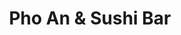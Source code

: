 ---
layout: place
title: "Pho An & Sushi Bar"
permalink: /texas/conroe/pho-an-sushi-bar.html
stateAbbr: TX
stateName: Texas
cityName: Conroe
place_id: ChIJgTj1yxQ3R4YRaPFrNrHPRAo
photos:
  - name: >-
      places/ChIJgTj1yxQ3R4YRaPFrNrHPRAo/photos/AeeoHcJo-7g9XFWuHf1ld_wBqEJXdpmNzP3paOVOG-suW29DrLgUHZLgAUvbs4nZP7Ohz0gp9xbo3spnkk7GHVMDxpegDJwcsWoWES3sWKFXHFfxA-MM3dnc07ag1LRmy7qfYyViOh17_4nMMlbz3-0KZNeXijv7Pb9HXo7PNDmmqspwA8h67RsZWfyWI4YHZBxDxq7pGEgfvdpwmAyfO-sOcH9D3E7ii45g4dAtUreTi_KY-pf7Ezr18ihoCbsAe__pW5EeSX9dtL_uOlnN7HST9P_8gKSe2p5KprfAQGcIgTdzjRP_NF_adSO-UmdN7bM7r-6qsObvRAiqJl-OunadTMr0iQ7UxQCD0lJ3poBiuruAiKm5YFt2-mkhRUbFmsI5ojl2Gq8bmj01bB-1FZIINAXqLpTrfkqTlFeoW0jQ2pCIqA
    widthPx: 4032
    heightPx: 3024
    authorAttributions:
      - displayName: Adam Schmitt
        uri: https://maps.google.com/maps/contrib/104451565592892904232
        photoUri: >-
          https://lh3.googleusercontent.com/a-/ALV-UjV2ssqnBkE4gZeVim44YSPmkYkZ-zKNPrmgCD-vdXoZCUWbe7M=s100-p-k-no-mo
    flagContentUri: >-
      https://www.google.com/local/imagery/report/?cb_client=maps_api_places.places_api&image_key=!1e10!2sCIHM0ogKEICAgIDR_7WFeA&hl=en-US
    googleMapsUri: >-
      https://www.google.com/maps/place//data=!3m4!1e2!3m2!1sCIHM0ogKEICAgIDR_7WFeA!2e10!4m2!3m1!1s0x86473714cbf53881:0xa44cfb1366bf168
  - name: >-
      places/ChIJgTj1yxQ3R4YRaPFrNrHPRAo/photos/AeeoHcKUybFuoCfp5amsNrwgUbFI0agX3W3cCDPpvLLV-k3nvqepD0AghRuUrOJyfJBjFUa08r5blLrEJ_xjqbUkXBJGgqx1p92XayyOuOJ_g7QVbvOaa0U8OdjwLA-ZVitxKz4tohgdkhoJFfAWmfhsWakwetYGlmYmxZIKTfZDc6cbtWp97W0znm2k7yJNKJ1gXx02PcShbbEXL96pXITVFzmaX3G30rBdDm7QavY2PPWdpyfcHmzkwLIfa9lJbxYqtZmWGtuyAdZqXLjspTrTv1jDCUATimS9IBNbtDbKLJw-5w
    widthPx: 960
    heightPx: 540
    authorAttributions:
      - displayName: Pho An & Sushi Bar
        uri: https://maps.google.com/maps/contrib/102353942848044761039
        photoUri: >-
          https://lh3.googleusercontent.com/a-/ALV-UjUnANq5clBxJnxd3PqrmV1QKowb3FH3y65esgRd6-AFGugDRE2z=s100-p-k-no-mo
    flagContentUri: >-
      https://www.google.com/local/imagery/report/?cb_client=maps_api_places.places_api&image_key=!1e10!2sAF1QipPK2nZuXx9-1y2bn5Ii4TY1uq_awyKkU-VuLcMx&hl=en-US
    googleMapsUri: >-
      https://www.google.com/maps/place//data=!3m4!1e2!3m2!1sAF1QipPK2nZuXx9-1y2bn5Ii4TY1uq_awyKkU-VuLcMx!2e10!4m2!3m1!1s0x86473714cbf53881:0xa44cfb1366bf168
  - name: >-
      places/ChIJgTj1yxQ3R4YRaPFrNrHPRAo/photos/AeeoHcLyTUVzvbsfBxhCVKO9BW6LI6o1UyvA0mlTIdhTgTQ0CDsepa_IDYzPXwu_ndcb2KYsSo4PKR1crxnvs83utbloILKh2llD7VP6Fu7pL9zI60mk3NFbBa_7KJKY3M5ubx0j5pDYb4RoUFPtcNkcmTHQ8EDKloKNJD8RWjPGZ93nKNDFJQkrYvtHegx3DJkMdhE7QCJXpOanKgttZXFoI4LI-yn47ozGFO6KJPxavulZVp53bm4Bq_E8Y-xdk0cQjhNwUZJ7LyHn8VAxRCRA7LkahQ0dBWNOrh4snVW8gIn0JkGVVYbBJ9sEh2P-y3XpUDb9FGHspwgFoNQDBe5QWiP1j4IbN5u0AZb83KtJCCvHpIFu4Sq14fgqiBq5wriCxZamrefBthwBPnp93RCU1CduRub9AdpwDrI4DBfkgFstYh9sOohh9evIuS4Eg61U
    widthPx: 3000
    heightPx: 4000
    authorAttributions:
      - displayName: Kenny NetMonk (:::NetMonk:::)
        uri: https://maps.google.com/maps/contrib/110365333695005790895
        photoUri: >-
          https://lh3.googleusercontent.com/a-/ALV-UjUx2B-vMCHPWPEx8a3f3gi0c6_48AcmeUivN5jRECdE2bLhUztT-g=s100-p-k-no-mo
    flagContentUri: >-
      https://www.google.com/local/imagery/report/?cb_client=maps_api_places.places_api&image_key=!1e10!2sCIABIhADyc5UVQ6xD2fF9sYADC0I&hl=en-US
    googleMapsUri: >-
      https://www.google.com/maps/place//data=!3m4!1e2!3m2!1sCIABIhADyc5UVQ6xD2fF9sYADC0I!2e10!4m2!3m1!1s0x86473714cbf53881:0xa44cfb1366bf168
  - name: >-
      places/ChIJgTj1yxQ3R4YRaPFrNrHPRAo/photos/AeeoHcKGzGXDzC_MSSVsg2fw6EVL8spVDIIgww6NlrNPu-SFpanYzXCr42szXtsA24Z0IxRaq6oiEfgnARNzFdqW8wsGkHunk7dLtiyYuq-eUIG1QxQ8txOflbXJ3BvhzZIBI_t3o9_wEXx6qqCwHx6Y4eIJnjs9YcSjEypYwOlTf6I5JZlr-zCiXpmhlgAbYGdUHQ5BEQavg0Zx8PmzWS1yGf_Az1SOWIX8OyFDXtq036CXcB_rr0Oz_KkwxZB0zfbb34KvNZcMDdH3UTfg9FmugINAoYAnZ5ufEmWVVzawRhFI0MRqLINLdTDC7QQ0b3Q5NvD3_IDc53SLIJX27fTzAFb-ShL1muqDwBnpp1FT3FpKKrm-XD4FBFiaSlm10fydPurOn_oB9WivimIUhnnHkURT6P6jc_cb0wB8WQz5ZFS-JeXS
    widthPx: 3000
    heightPx: 4000
    authorAttributions:
      - displayName: Abigail Carpenter
        uri: https://maps.google.com/maps/contrib/110178966495161015664
        photoUri: >-
          https://lh3.googleusercontent.com/a-/ALV-UjWY0K5KiuQkNRVJ8FfgT7VHDpq9AtnKBubmJG5QjgAy6Efsb91c=s100-p-k-no-mo
    flagContentUri: >-
      https://www.google.com/local/imagery/report/?cb_client=maps_api_places.places_api&image_key=!1e10!2sCIHM0ogKEICAgMDA9ZfbiAE&hl=en-US
    googleMapsUri: >-
      https://www.google.com/maps/place//data=!3m4!1e2!3m2!1sCIHM0ogKEICAgMDA9ZfbiAE!2e10!4m2!3m1!1s0x86473714cbf53881:0xa44cfb1366bf168
  - name: >-
      places/ChIJgTj1yxQ3R4YRaPFrNrHPRAo/photos/AeeoHcJMkgI92gfdBf_r5IlbUhZaD7oGSTJjUHrMyI5tlOSmvMdQT5hkU2W1bL8Y_b0kbyaRysaGv7YuOs7o9nenUXuMdlf5AhVHr7vvQwKL5Ip0xU-NgZATFCxEbTAFbCgsEK_LS2v33Yf9Qe5RXiHyytVuYU21dAdhYfXu6a5D4vvAOZZQKjBPC1XJwvCZIKlaXUeMMMi8XxsveWrT52WIDaCa_VdQ2iDeLtBC3NmLrg0mevT376Hpsn786ScKW4VaHqkmgN71YQ8U3u3j4j_7NiDGRrm0m8xXxJaj-QazxlPIuYjpZVN7Khi8MbliGUnNsW2L9MAsWhfJmOrpXbwqe1dzjO9z175eCFsHNs8FWx-Ie5t0u4rR_U1LctUPxv9dDgDCXcWaY1Fn1OmOyODQoPlSyMtEJpc4EQSFAePEUhiMGuM
    widthPx: 4624
    heightPx: 2604
    authorAttributions:
      - displayName: Ed Reidt
        uri: https://maps.google.com/maps/contrib/109421334604088491488
        photoUri: >-
          https://lh3.googleusercontent.com/a-/ALV-UjWNd6pEv2H2quyuRJCniPdzlmQLs0i15UBhL3iFzGixmuJMs4BSIA=s100-p-k-no-mo
    flagContentUri: >-
      https://www.google.com/local/imagery/report/?cb_client=maps_api_places.places_api&image_key=!1e10!2sCIHM0ogKEICAgICO1MPqywE&hl=en-US
    googleMapsUri: >-
      https://www.google.com/maps/place//data=!3m4!1e2!3m2!1sCIHM0ogKEICAgICO1MPqywE!2e10!4m2!3m1!1s0x86473714cbf53881:0xa44cfb1366bf168
  - name: >-
      places/ChIJgTj1yxQ3R4YRaPFrNrHPRAo/photos/AeeoHcIP1x2u50P79vrijppCtNvQWKlja0ZoNpLsSm1aE_tLAP3rqakgnA9PgmDOwiaI8lXv2OAojSFsIJbrkXmgWWmhKO-YYCsGhqrL2CbE3_qvITPSHJZU_ztOv1xnNzaGuQyiY1AEMLeR4nkm4b5fwoJ1LaQf4eGgZZWMsPCpMWK5Qhbm35csg7WUrABOyeoudqPE6sYao4F8yaJtbQ1MOGfcFeGK5WPzO1ouCilAcX0G0nGZu4sCpnSuot-UcE1d8gg5CPatovcka20yDCKk2HTs_1jhxdY4f_3RRJkN2BjppGSP-yeHrTFmn8ncaYZ0Wqd2GD_PhVmHyYMbfxB95hJQmL5kXiQocofczKCy_85H43DlZJlX8cR4bT8fA4UT6mHZLEN7Ej7gWATCcqkrC4Qwaz3I-l894oRtu22LJX7OwPc
    widthPx: 3000
    heightPx: 4000
    authorAttributions:
      - displayName: Abigail Carpenter
        uri: https://maps.google.com/maps/contrib/110178966495161015664
        photoUri: >-
          https://lh3.googleusercontent.com/a-/ALV-UjWY0K5KiuQkNRVJ8FfgT7VHDpq9AtnKBubmJG5QjgAy6Efsb91c=s100-p-k-no-mo
    flagContentUri: >-
      https://www.google.com/local/imagery/report/?cb_client=maps_api_places.places_api&image_key=!1e10!2sCIHM0ogKEICAgMDA9ZfbyAE&hl=en-US
    googleMapsUri: >-
      https://www.google.com/maps/place//data=!3m4!1e2!3m2!1sCIHM0ogKEICAgMDA9ZfbyAE!2e10!4m2!3m1!1s0x86473714cbf53881:0xa44cfb1366bf168
  - name: >-
      places/ChIJgTj1yxQ3R4YRaPFrNrHPRAo/photos/AeeoHcJ92ZowGOFQAexS-135UmqNoRwtmTiiPAFpdxR54z3sIa7RAZ18SNLckTUqTHj--iFAt9NLkfkz42of_totECEGkKJiemWv3d9FEaahUa331MTO2pTORuMCTlR_4aNUqbquhIW8AVUx2frMH-JU6maMlQ4LZFtD-qq_tYvq7F6-Fz1pfH3fjs0m5ApZaA9bXf3EQ_y8OHtjOXnJbyo3ikAYGT-lNoqywc5VvbfwPXL0qvLjy28NktM0Gvc0TmxQ2J-D0oRGrXGN-eMGpbkYqxiyyDFuGw_T_vyu8rjTK0oilQzxdUV1KJv6FjEmC0KIFKoNkilW2Y_-Gp-CrZtjvmW-Qt7IyCuME0CPBaAaSuTCUpgpcz03pONlUP5aKK0UNdQTYD2BjlieTjQM4ksmnjCk-Ib4cu4uVBTtagu-0NaaSXev
    widthPx: 3000
    heightPx: 4000
    authorAttributions:
      - displayName: Abigail Carpenter
        uri: https://maps.google.com/maps/contrib/110178966495161015664
        photoUri: >-
          https://lh3.googleusercontent.com/a-/ALV-UjWY0K5KiuQkNRVJ8FfgT7VHDpq9AtnKBubmJG5QjgAy6Efsb91c=s100-p-k-no-mo
    flagContentUri: >-
      https://www.google.com/local/imagery/report/?cb_client=maps_api_places.places_api&image_key=!1e10!2sCIHM0ogKEICAgMDA9degrwE&hl=en-US
    googleMapsUri: >-
      https://www.google.com/maps/place//data=!3m4!1e2!3m2!1sCIHM0ogKEICAgMDA9degrwE!2e10!4m2!3m1!1s0x86473714cbf53881:0xa44cfb1366bf168
  - name: >-
      places/ChIJgTj1yxQ3R4YRaPFrNrHPRAo/photos/AeeoHcL3WTmGFG39iNTPnAIYSJnVZF5o9JPY_HjOEgE_WZIozsw5H6aqSfbkH7rlXzVbWKP0kc2Qh7DcJ4D-dUfUePGvdZpRPlh-wMYPPT9o8-TZh-MnEAtE4uK-BVk7ABRixaOcZeHVAfBwS_NkHsWGfg0jUf3lN8glQodRmhnyjnWPO6EOKeykhbxQowC-JUQCqEUckNJ764Wb5CYBSo3kZzwnmOZ_bftfiHYFiPsnRQCuZH2Ob_KguxDCekoSb3w-ZrVTKzCfu9nuwUe9sUvg9WtcoYkURXnVpBunQe0Ntf_JHaEznfdpy2rZ7Fg14uRcgkSu88zmswPYYujt7am-8wU4xrNu-5dENlQib9qYmTHFvNresYFZwIyrbGSCsafkQxd-MUHYwthua-W10z-BlIdxR8ul6U_zODRoOuoq_D0
    widthPx: 3456
    heightPx: 3456
    authorAttributions:
      - displayName: Lyn A
        uri: https://maps.google.com/maps/contrib/114732714486401981025
        photoUri: >-
          https://lh3.googleusercontent.com/a-/ALV-UjUP7p6_MitCywMgZq8lOt4ZU_zlHqU1rnmJvKDZgPacQCQ15jif=s100-p-k-no-mo
    flagContentUri: >-
      https://www.google.com/local/imagery/report/?cb_client=maps_api_places.places_api&image_key=!1e10!2sCIHM0ogKEICAgIClpqG-Iw&hl=en-US
    googleMapsUri: >-
      https://www.google.com/maps/place//data=!3m4!1e2!3m2!1sCIHM0ogKEICAgIClpqG-Iw!2e10!4m2!3m1!1s0x86473714cbf53881:0xa44cfb1366bf168
  - name: >-
      places/ChIJgTj1yxQ3R4YRaPFrNrHPRAo/photos/AeeoHcKM7o-aQRmLteZHPvXJLV-dRCO3GGKXyO3eQTFZM8bv0a3k1vLBbTrbLYNgmZ3RX6RyqiY6lzZaEDCj2LV_8Xb-FsFWXrS2HtT1DgA5-7RJ8o45DYdM8lqKUS6CBb6Yl0kvyQNC08E3b0u0lxW6C6nkYRl-_NgsqEWSAiH9o0ZRbC3qjsDi0H16xpH04FCLR-w1-BPPVlJgavxLxFTL2Uy_HR7wqyQqZWxXt2NA7rz7cLpeC0HG9eT8FNBSCRS2dXpUFQ5XRlkfs289BbQNGNT5meGvBUBKgz7sjKkGjgjNGJ_dxYdK__HN2XzC5A6L_Jj0AZ22mmRrOxDWPyzdul7AkdgJsHqgPh0TIT3j1YchkpoFKEy2luBal5MtPru2xOE7i6rYlRmkOxlQpcSvQ2CnlFyIWK6xwPURcDyjgKyVaw
    widthPx: 3354
    heightPx: 2627
    authorAttributions:
      - displayName: Kimberly F
        uri: https://maps.google.com/maps/contrib/101668338722716816618
        photoUri: >-
          https://lh3.googleusercontent.com/a-/ALV-UjVBC3JJMi-QBKA2Xrm2MVRaiTZIdVHzxXQtYTO5X81ANgU6PI-pew=s100-p-k-no-mo
    flagContentUri: >-
      https://www.google.com/local/imagery/report/?cb_client=maps_api_places.places_api&image_key=!1e10!2sCIHM0ogKEICAgIC-xe7cYQ&hl=en-US
    googleMapsUri: >-
      https://www.google.com/maps/place//data=!3m4!1e2!3m2!1sCIHM0ogKEICAgIC-xe7cYQ!2e10!4m2!3m1!1s0x86473714cbf53881:0xa44cfb1366bf168
  - name: >-
      places/ChIJgTj1yxQ3R4YRaPFrNrHPRAo/photos/AeeoHcKALdx5mzHlvuZDmD2WxYFO2GgXhjg48Y7_sQSNZkh4QISKP5-PsBGoZdYByng1sRQhgP7-vaIRjvkP14Jede9qqNVcELwyrYt4xK-arBMptCRuCld7YXX3SsOw1eORpKPOI3c_1FaoE0iCE1UTNVWiqhCR9t532QOSs06d09bFxVeoEhVKBM9Jz8bR3HrBvnGLiix7RuiKCixN5jNii0RA-XQd8vv6A7jeZhGSrYhniCfKiJhcOFlY9n7cbSngHvGiJQrbuTbY3IixfplvNxKIjGKMT0xbJoxo4GjzlLwWFYNpdsjVoPG-U5kY31x72Bd8gHnCtMWfUhdTH-tmZlFUWYBOkX957UlVdagTKOvWziS_C9Oy-HUtygLdGy0LrC0gHm7NMCDxB9cBAlhKl2biGLscVD2gaTC7cC4lAXw_qI4
    widthPx: 3024
    heightPx: 4032
    authorAttributions:
      - displayName: Adam Schmitt
        uri: https://maps.google.com/maps/contrib/104451565592892904232
        photoUri: >-
          https://lh3.googleusercontent.com/a-/ALV-UjV2ssqnBkE4gZeVim44YSPmkYkZ-zKNPrmgCD-vdXoZCUWbe7M=s100-p-k-no-mo
    flagContentUri: >-
      https://www.google.com/local/imagery/report/?cb_client=maps_api_places.places_api&image_key=!1e10!2sCIHM0ogKEICAgIDR_7WFxAE&hl=en-US
    googleMapsUri: >-
      https://www.google.com/maps/place//data=!3m4!1e2!3m2!1sCIHM0ogKEICAgIDR_7WFxAE!2e10!4m2!3m1!1s0x86473714cbf53881:0xa44cfb1366bf168
address: '8000 TX-242 #105, Conroe, TX 77384, USA'
street: '8000 TX-242 #105'
city: Conroe
state: TX
zip: '77384'
country: USA
neighborhood: null
latitude: '30.206872'
longitude: '-95.454607'
accessibility_options:
  wheelchairAccessibleParking: true
  wheelchairAccessibleEntrance: true
  wheelchairAccessibleRestroom: true
  wheelchairAccessibleSeating: true
business_status: OPERATIONAL
name: Pho An & Sushi Bar
google_maps_links:
  directionsUri: >-
    https://www.google.com/maps/dir//''/data=!4m7!4m6!1m1!4e2!1m2!1m1!1s0x86473714cbf53881:0xa44cfb1366bf168!3e0
  placeUri: https://maps.google.com/?cid=739944598824808808
  writeAReviewUri: >-
    https://www.google.com/maps/place//data=!4m3!3m2!1s0x86473714cbf53881:0xa44cfb1366bf168!12e1
  reviewsUri: >-
    https://www.google.com/maps/place//data=!4m4!3m3!1s0x86473714cbf53881:0xa44cfb1366bf168!9m1!1b1
  photosUri: >-
    https://www.google.com/maps/place//data=!4m3!3m2!1s0x86473714cbf53881:0xa44cfb1366bf168!10e5
primary_type: Asian Restaurant
opening_hours:
  regular: null
  current: null
secondary_opening_hours:
  regular:
    weekdayDescriptions: null
    type: null
  current:
    weekdayDescriptions: null
    type: null
phone: (936) 271-4335
price_level: PRICE_LEVEL_INEXPENSIVE
price_range: $10 &ndash; $20
rating: '4.1'
rating_count: 895
website: http://phoansushibar.com/
description: null
reviews: null
parking_options: null
payment_options: null
allow_dogs: null
curbside_pickup: null
delivery: null
dine_in: null
good_for_children: null
good_for_groups: null
good_for_sports: null
live_music: null
menu_for_children: null
outdoor_seating: null
reservable: null
restroom: null
serves_beer: null
serves_breakfast: null
serves_brunch: null
serves_cocktails: null
serves_coffee: null
serves_dinner: null
serves_dessert: null
serves_lunch: null
serves_vegetarian_food: null
serves_wine: null
takeout: null

---